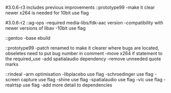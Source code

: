 #3.0.6-r3
includes previous improvements
::prototype99
-make it clear newer x264 is needed for 10bit use flag

#3.0.6-r2
::ag-ops
-required media-libs/fdk-aac version
-compatibility with newer versions of libav
-10bit use flag

::gentoo
-base ebuild

::prototype99
-patch renamed to make it clearer where bugs are located, obseletes need to put bug number in comment
-move x264 if statement to the required_use
-add spatialaudio dependency
-remove unneeded quote marks

::rindeal
-arm optimisation
-libplacebo use flag
-schroedinger use flag
-screen capture use flag
-shine use flag
-spatialaudio use flag
-vlc use flag
-realrtsp use flag
-add more detail to dependencies
